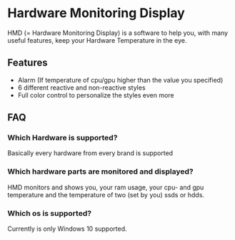 # Hardware Monitoring Display

HMD (= Hardware Monitoring Display) is a software to help you, with many useful features, keep your Hardware Temperature in the eye.

## Features
- Alarm (If temperature of cpu/gpu higher than the value you specified)
- 6 different reactive and non-reactive styles
- Full color control to personalize the styles even more

## FAQ
### Which Hardware is supported?
Basically every hardware from every brand is supported

### Which hardware parts are monitored and displayed?
HMD monitors and shows you, your ram usage, your cpu- and gpu temperature and the temperature of two (set by you) ssds or hdds.

### Which os is supported?
Currently is only Windows 10 supported.
